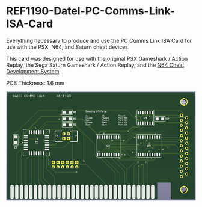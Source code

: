 # REF1190-Datel-PC-Comms-Link-ISA-Card
Everything necessary to produce and use the PC Comms Link ISA Card for use with the PSX, N64, and Saturn cheat devices.

This card was designed for use with the original PSX Gameshark / Action Replay, the Sega Saturn Gameshark / Action Replay, and the [N64 Cheat Development System](https://www.nesworld.com/n64-dateltrainercart.php).

PCB Thickness: 1.6 mm

![image](https://github.com/RWeick/REF1190-Datel-PC-Comms-Link-ISA-Card/blob/main/REF1190.png)
